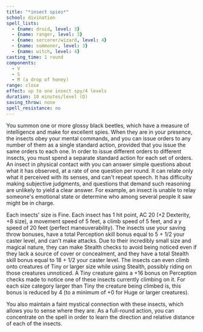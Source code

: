 ```yaml
---
title: "*insect spies*"
school: divination
spell_lists:
  - {name: druid, level: 3}
  - {name: ranger, level: 3}
  - {name: sorcerer/wizard, level: 4}
  - {name: summoner, level: 3}
  - {name: witch, level: 4}
casting_time: 1 round
components:
  - V
  - S
  - M (a drop of honey)
range: close
effect: up to one insect spy/4 levels
duration: 10 minutes/level (D)
saving_throw: none
spell_resistance: no
---
```


You summon one or more glossy black beetles, which have a measure of intelligence and make for excellent spies. When they are in your presence, the insects obey your mental commands, and you can issue orders to any number of them as a single standard action, provided that you issue the same orders to each one. In order to issue different orders to different insects, you must spend a separate standard action for each set of orders. An insect in physical contact with you can answer simple questions about what it has observed, at a rate of one question per round. It can relate only what it perceived with its senses, and can't repeat speech. It has difficulty making subjective judgments, and questions that demand such reasoning are unlikely to yield a clear answer. For example, an insect is unable to relay someone's emotional state or determine who among several people it saw might be in charge.

Each insects' size is Fine. Each insect has 1 hit point, AC 20 (+2 Dexterity, +8 size), a movement speed of 5 feet, a climb speed of 5 feet, and a  y speed of 20 feet (perfect maneuverability). The insects use your saving throw bonuses, have a total Perception skill bonus equal to 5 + 1/2 your caster level, and can't make attacks. Due to their incredibly small size and magical nature, they can make Stealth checks to avoid being noticed even if they lack a source of cover or concealment, and they have a total Stealth skill bonus equal to 18 + 1/2 your caster level. The insects can even climb onto creatures of Tiny or larger size while using Stealth, possibly riding on those creatures unnoticed. A Tiny creature gains a +16 bonus on Perception checks made to notice one of these insects currently climbing on it. For each size category larger than Tiny the creature being climbed is, this bonus is reduced by 4 (to a minimum of +0 for Huge or larger creatures).

You also maintain a faint mystical connection with these insects, which allows you to sense where they are. As a full-round action, you can concentrate on the spell in order to learn the direction and relative distance of each of the insects.

